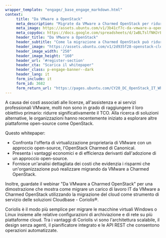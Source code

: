 ```yaml
---
wrapper_template: "engage/_base_engage_markdown.html"
context:
     title: "Da VMware a OpenStack"
     meta_description: "Migrate da VMware a Charmed OpenStack per ridurre i costi e aumentare l'efficienza dell'infrastruttura."
     meta_image: https://assets.ubuntu.com/v1/3b41cf7c-da-vmware-a-openstack.jpg
     meta_copydoc: https://docs.google.com/spreadsheets/d/1wBLTslfNHJrEK4mwhIitXj_2qWtlf4JAoZJjefe0fe4/edit#gid=123679107
     header_title: "Da VMware a OpenStack"
     header_subtitle: "Come la migrazione a Charmed OpenStack può ridurre significativamente il TCO"
     header_image: "https://assets.ubuntu.com/v1/2d935f28-openstack-cloud.svg"
     header_image_width: "250"
     header_image_height: "160"
     header_url: '#register-section'
     header_cta: "Scarica il whitepaper"
     header_class: p-engage-banner--dark
     header_lang: it
     form_include: it
     form_id: 3682
     form_return_url: "https://pages.ubuntu.com/CY20_DC_OpenStack_IT_Whitepaper_VMwaretoOpenstack_DA-VMware-a-OpenStack.html"
---
```


A causa dei costi associati alle licenze, all'assistenza e ai servizi professionali VMware, molti non sono in grado di raggiungere il loro obiettivo primario: ridurre significativamente il TCO. Alla ricerca di soluzioni alternative, le organizzazioni hanno recentemente iniziato a esplorare altre piattaforme open-source come OpenStack.

Questo whitepaper:

<ul class="p-list">
     <li class="p-list__item is-ticked">Confronta l'offerta di virtualizzazione proprietaria di VMware con un approccio open-source, l'OpenStack Charmed di Canonical.</li>
     <li class="p-list__item is-ticked">Presenta i vantaggi economici e di efficienza derivanti dall'adozione di un approccio open-source.</li>
     <li class="p-list__item is-ticked">Fornisce un'analisi dettagliata dei costi che evidenzia i risparmi che un'organizzazione può realizzare migrando da VMware a Charmed OpenStack.</li>
</ul>
Inoltre, guardate il webinar "Da VMware a Charmed OpenStack" per una dimostrazione che mostra come migrare un carico di lavoro IT da VMware a Charmed OpenStack utilizzando la migrazione del cloud come strumento di servizio delle soluzioni Cloudbase - Coriolis®.

Coriolis è il modo più semplice per migrare le macchine virtuali Windows o Linux insieme alle relative configurazioni di archiviazione e di rete su più piattaforme cloud. Tra i vantaggi di Coriolis vi sono l'architettura scalabile, il design senza agenti, il pianificatore integrato e le API REST che consentono operazioni automatizzate.
